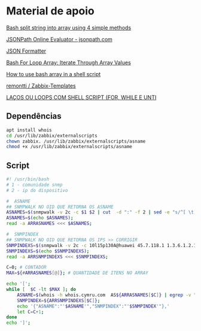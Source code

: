 # Material de apoio

[Bash split string into array using 4 simple methods
](https://www.golinuxcloud.com/bash-split-string-into-array-linux/)

[JSONPath Online Evaluator - jsonpath.com
](http://jsonpath.com/)

[JSON Formatter](https://jsonformatter.curiousconcept.com/)

[Bash For Loop Array: Iterate Through Array Values](https://www.cyberciti.biz/faq/bash-for-loop-array/)

[How to use bash array in a shell script](https://linuxconfig.org/how-to-use-arrays-in-bash-script)

[remontti / Zabbix-Templates](https://github.com/remontti/Zabbix-Templates/tree/main/Huawei/BGP)

[LAÇOS OU LOOPS COM SHELL SCRIPT (FOR, WHILE E UNTI](https://www.livrosdelinux.com.br/lacos-ou-loops-for-while-e-until/)

## Dependências

```sh
apt install whois
cd /usr/lib/zabbix/externalscripts
chown zabbix. /usr/lib/zabbix/externalscripts/asname
chmod +x /usr/lib/zabbix/externalscripts/asname
```

## Script

```sh
#! /usr/bin/bash
# 1 - comunidade snmp
# 2 - ip do dispositivo

#  ASNAME
## SNMPWALK NO OID QUE RETORNA OS ASNAME
ASNAMES=$(snmpwalk -v 2c -c $1 $2 | cut  -d ":" -f 2 | sed -e "s/^[ \t]*//");
ASNAMES=$(echo $ASNAMES);
read -a ARRASNAMES <<< $ASNAMES;

#  SNMPINDEX
## SNMPWALK NO OID QUE RETORNA OS IPS >> CORRIGIR
SNMPINDEXS=$(snmpwalk -v 2c -c 10l15p130A@huawei 45.7.118.1 1.3.6.1.2.1.15.3.1.7 | cut  -d ":" -f 2 | sed -e "s/^[ \t]*//");
SNMPINDEXS=$(echo $SNMPINDEXS);
read -a ARRSNMPINDEXS <<< $SNMPINDEXS;

C=0; # CONTADOR
MAX=${#ARRASNAMES[@]}; # QUANTIDADE DE ITENS NO ARRAY

echo '[';
while [  $C -lt $MAX ]; do
    ASNAME=$(whois -h whois.cymru.com  AS${ARRASNAMES[$C]} | egrep -v "AS Name");
    SNMPINDEX=${ARRSNMPINDEXS[$C]};
    echo '{"ASNAME":"'$ASNAME'","SNMPINDEX":"'$SNMPINDEX'"},'
    let C=C+1;
done
echo ']';
```
